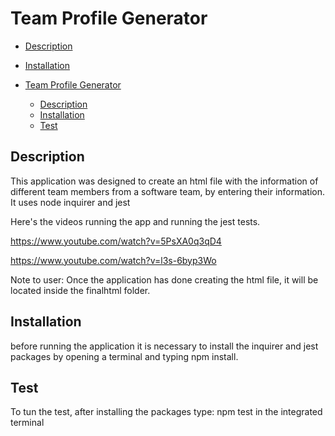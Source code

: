 # Team Profile Generator

- [Description](#description)

- [Installation](#installation)

- [Team Profile Generator](#team-profile-generator)
  - [Description](#description)
  - [Installation](#installation)
  - [Test](#test)




## Description
This application was designed to create an html file with the information of different team members from a software team, by entering their information. It uses node inquirer and jest

Here's the videos running the app and running the jest tests.



https://www.youtube.com/watch?v=5PsXA0q3qD4


https://www.youtube.com/watch?v=l3s-6byp3Wo

Note to user: Once the application has done creating the html file, it will be located inside the finalhtml folder.


## Installation

before running the application it is necessary to install the inquirer and jest packages by opening a terminal and typing npm install.


## Test 

To tun the test, after installing the packages type: npm test in the integrated terminal






  
   